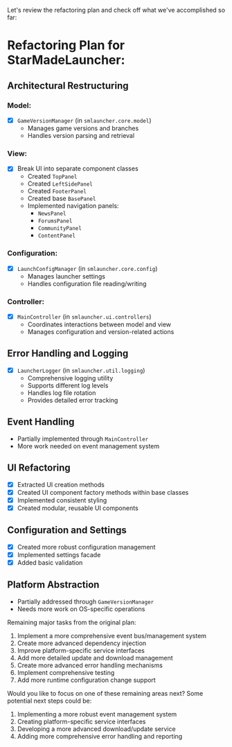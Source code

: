 ﻿Let's review the refactoring plan and check off what we've accomplished so far:

# Refactoring Plan for StarMadeLauncher:

## Architectural Restructuring

### Model:
- [x] `GameVersionManager` (in `smlauncher.core.model`)
	- Manages game versions and branches
	- Handles version parsing and retrieval

### View:
- [x] Break UI into separate component classes
	- Created `TopPanel`
	- Created `LeftSidePanel`
	- Created `FooterPanel`
	- Created base `BasePanel`
	- Implemented navigation panels:
		- `NewsPanel`
		- `ForumsPanel`
		- `CommunityPanel`
		- `ContentPanel`

### Configuration:
- [x] `LaunchConfigManager` (in `smlauncher.core.config`)
	- Manages launcher settings
	- Handles configuration file reading/writing

### Controller:
- [x] `MainController` (in `smlauncher.ui.controllers`)
	- Coordinates interactions between model and view
	- Manages configuration and version-related actions

## Error Handling and Logging
- [x] `LauncherLogger` (in `smlauncher.util.logging`)
	- Comprehensive logging utility
	- Supports different log levels
	- Handles log file rotation
	- Provides detailed error tracking

## Event Handling
- Partially implemented through `MainController`
- More work needed on event management system

## UI Refactoring
- [x] Extracted UI creation methods
- [x] Created UI component factory methods within base classes
- [x] Implemented consistent styling
- [x] Created modular, reusable UI components

## Configuration and Settings
- [x] Created more robust configuration management
- [x] Implemented settings facade
- [x] Added basic validation

## Platform Abstraction
- Partially addressed through `GameVersionManager`
- Needs more work on OS-specific operations

Remaining major tasks from the original plan:
1. Implement a more comprehensive event bus/management system
2. Create more advanced dependency injection
3. Improve platform-specific service interfaces
4. Add more detailed update and download management
5. Create more advanced error handling mechanisms
6. Implement comprehensive testing
7. Add more runtime configuration change support

Would you like to focus on one of these remaining areas next? Some potential next steps could be:
1. Implementing a more robust event management system
2. Creating platform-specific service interfaces
3. Developing a more advanced download/update service
4. Adding more comprehensive error handling and reporting